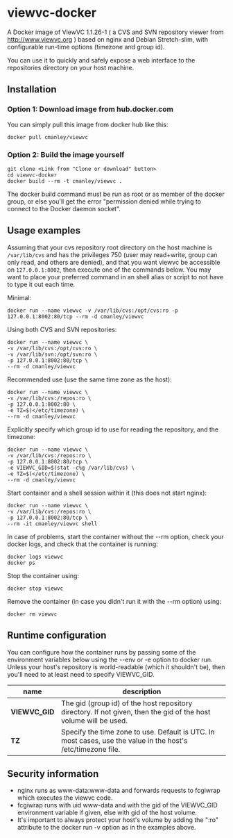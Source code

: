 viewvc-docker
=============

A Docker image of ViewVC 1.1.26-1 ( a CVS and SVN repository viewer from http://www.viewvc.org )
based on nginx and Debian Stretch-slim, with configurable run-time options (timezone and group id).

You can use it to quickly and safely expose a web interface to the repositories directory on your host machine.

Installation
------------

### Option 1: Download image from hub.docker.com ###
You can simply pull this image from docker hub like this:

	docker pull cmanley/viewvc

### Option 2: Build the image yourself ###

	git clone <Link from "Clone or download" button>
	cd viewvc-docker
	docker build --rm -t cmanley/viewvc .

The docker build command must be run as root or as member of the docker group,
or else you'll get the error "permission denied while trying to connect to the Docker daemon socket".

Usage examples
--------------

Assuming that your cvs repository root directory on the host machine is `/var/lib/cvs`
and has the privileges 750 (user may read+write, group can only read, and others are denied),
and that you want viewvc be accessible on `127.0.0.1:8002`, then execute one of the commands below.
You may want to place your preferred command in an shell alias or script to not have to type it out each time.

Minimal:

	docker run --name viewvc -v /var/lib/cvs:/opt/cvs:ro -p 127.0.0.1:8002:80/tcp --rm -d cmanley/viewvc

Using both CVS and SVN repositories:

	docker run --name viewvc \
	-v /var/lib/cvs:/opt/cvs:ro \
	-v /var/lib/svn:/opt/svn:ro \
	-p 127.0.0.1:8002:80/tcp \
	--rm -d cmanley/viewvc

Recommended use (use the same time zone as the host):

	docker run --name viewvc \
	-v /var/lib/cvs:/repos:ro \
	-p 127.0.0.1:8002:80 \
	-e TZ=$(</etc/timezone) \
	--rm -d cmanley/viewvc

Explicitly specify which group id to use for reading the repository, and the timezone:

	docker run --name viewvc \
	-v /var/lib/cvs:/repos:ro \
	-p 127.0.0.1:8002:80/tcp \
	-e VIEWVC_GID=$(stat -c%g /var/lib/cvs) \
	-e TZ=$(</etc/timezone) \
	--rm -d cmanley/viewvc

Start container and a shell session within it (this does not start nginx):

	docker run --name viewvc \
	-v /var/lib/cvs:/repos:ro \
	-p 127.0.0.1:8002:80/tcp \
	--rm -it cmanley/viewvc shell

In case of problems, start the container without the --rm option, check your docker logs, and check that the container is running:

	docker logs viewvc
	docker ps

Stop the container using:

	docker stop viewvc

Remove the container (in case you didn't run it with the --rm option) using:

	docker rm viewvc

Runtime configuration
---------------------

You can configure how the container runs by passing some of the environment variables below using the --env or -e option to docker run.
Unless your host's repository is world-readable (which it shouldn't be), then you'll need to at least need to specify VIEWVC_GID.

| name              | description                                                                                                      |
|-------------------|------------------------------------------------------------------------------------------------------------------|
| **VIEWVC_GID**    | The gid (group id) of the host repository directory. If not given, then the gid of the host volume will be used. |
| **TZ**            | Specify the time zone to use. Default is UTC. In most cases, use the value in the host's /etc/timezone file.     |

Security information
--------------------

* nginx runs as www-data:www-data and forwards requests to fcgiwrap which executes the viewvc code.
* fcgiwrap runs with uid www-data and with the gid of the VIEWVC_GID environment variable if given, else with gid of the host volume.
* It's important to always protect your host's volume by adding the ":ro" attribute to the docker run -v option as in the examples above.
